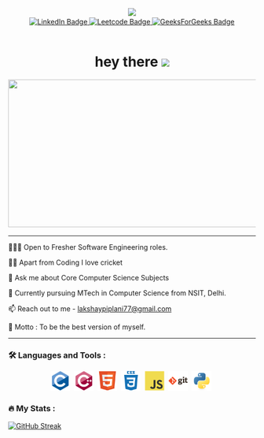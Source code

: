 
<div id="header" align="center">
  <img src="https://media.giphy.com/media/M9gbBd9nbDrOTu1Mqx/giphy.gif"/>
</div>

<div id="badges" align = "center">
<a href = "https://www.linkedin.com/in/lakshay-piplani-827544151/">
  <img src="https://img.shields.io/badge/LinkedIn-blue?style=for-the-badge&logo=linkedin&logoColor=white" alt="LinkedIn Badge"/>
</a>
<a href = "https://leetcode.com/lakshaypiplani77/">
  <img src = "https://img.shields.io/badge/Leetcode-yellow?style=for-the-badge&logo=Leetcode&logoColor=white" alt = "Leetcode Badge"/>
</a>
<a href = "https://auth.geeksforgeeks.org/user/lakshaypiplani77/">
  <img src="https://img.shields.io/badge/GeeksForGeeks-green?style=for-the-badge&logo=GeesksForGeeks&logoColor=black" alt="GeeksForGeeks Badge"/>
 </a> 
  
</div>
<div align = "center">
<img src="https://komarev.com/ghpvc/?username=lakshaypiplani77&style=flat-square&color=blue" alt=""/>
</div>
<div align = "center">
<h1>
  hey there
  <img src="https://media.giphy.com/media/hvRJCLFzcasrR4ia7z/giphy.gif" width="30px"/>
</h1>
</div>

<div align="center">
  <img src="https://media.giphy.com/media/dWesBcTLavkZuG35MI/giphy.gif" width="600" height="300"/>
</div>


---
🧑🏻‍💻 Open to Fresher Software Engineering roles.

✌🏻 Apart from Coding I love cricket

💬 Ask me about Core Computer Science Subjects

🧑 Currently pursuing MTech in Computer Science from NSIT, Delhi.

📫 Reach out to me - lakshaypiplani77@gmail.com

🎯 Motto : To be the best version of myself.

---
### :hammer_and_wrench: Languages and Tools :
<div align = "center">
   <img src="https://raw.githubusercontent.com/devicons/devicon/1119b9f84c0290e0f0b38982099a2bd027a48bf1/icons/c/c-original.svg" title="C" alt="C" width="40" height="40"/>&nbsp;
  <img src="https://raw.githubusercontent.com/devicons/devicon/1119b9f84c0290e0f0b38982099a2bd027a48bf1/icons/cplusplus/cplusplus-original.svg" title="C++" alt="C++" width="40" height="40"/>&nbsp;
  <img src="https://github.com/devicons/devicon/blob/master/icons/html5/html5-original.svg" title="HTML5" alt="HTML" width="40" height="40"/>&nbsp;
  <img src="https://github.com/devicons/devicon/blob/master/icons/css3/css3-plain-wordmark.svg"  title="CSS3" alt="CSS" width="40" height="40"/>&nbsp;
  <img src="https://github.com/devicons/devicon/blob/master/icons/javascript/javascript-original.svg" title="JavaScript" alt="JavaScript" width="40" height="40"/>&nbsp;
  <img src="https://github.com/devicons/devicon/blob/master/icons/git/git-original-wordmark.svg" title="Git" **alt="Git" width="40" height="40"/>&nbsp;
    <img src="https://raw.githubusercontent.com/devicons/devicon/1119b9f84c0290e0f0b38982099a2bd027a48bf1/icons/python/python-original.svg" title="Python3" **alt="Python3" width="40" height="40"/>&nbsp;
  
    
  
</div>

### :fire: My Stats :
[![GitHub Streak](http://github-readme-streak-stats.herokuapp.com?user=lakshaypiplani77&theme=dark&background=000000)](https://git.io/streak-stats)
